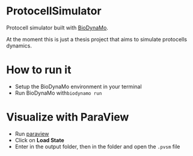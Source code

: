 # ProtocellSimulator

Protocell simulator built with [BioDynaMo](http://biodynamo.web.cern.ch/).

At the moment this is just a thesis project that aims to simulate protocells dynamics.

# How to run it

* Setup the BioDynaMo environment in your terminal
* Run BioDynaMo with`biodynamo run`

# Visualize with ParaView

* Run [paraview](https://www.paraview.org/)
* Click on **Load State**
* Enter in the output folder, then in the <project name> folder and open the `.pvsm` file

